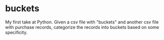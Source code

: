 # buckets
My first take at Python. Given a csv file with "buckets" and another csv file with purchase records, categorize the records into buckets based on some specificity.
